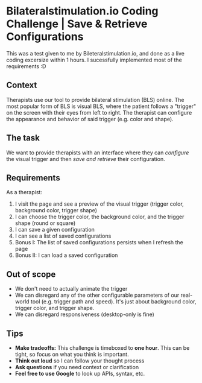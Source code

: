 # Bilateralstimulation.io Coding Challenge | Save & Retrieve Configurations

This was a test given to me by Bileteralstimulation.io, and done as a live coding excersize within 1 hours. I sucessfully implemented most of the requirements :D

## Context

Therapists use our tool to provide bilateral stimulation (BLS) online.
The most popular form of BLS is visual BLS, where the patient follows a "trigger" on the screen with their eyes from left to right.
The therapist can configure the appearance and behavior of said trigger (e.g. color and shape).

## The task

We want to provide therapists with an interface where they can _configure_ the visual trigger and then _save and retrieve_ their configuration.

## Requirements

As a therapist:

1. I visit the page and see a preview of the visual trigger (trigger color, background color, trigger shape)
2. I can choose the trigger color, the background color, and the trigger shape (round or square)
3. I can save a given configuration
4. I can see a list of saved configurations
5. Bonus I: The list of saved configurations persists when I refresh the page
6. Bonus II: I can load a saved configuration

## Out of scope

- We don't need to actually animate the trigger
- We can disregard any of the other configurable parameters of our real-world tool (e.g. trigger path and speed). It's just about background color, trigger color, and trigger shape.
- We can disregard responsiveness (desktop-only is fine)

## Tips
- **Make tradeoffs:** This challenge is timeboxed to **one hour**. This can be tight, so focus on what you think is important.
- **Think out loud** so I can follow your thought process
- **Ask questions** if you need context or clarification
- **Feel free to use Google** to look up APIs, syntax, etc.

